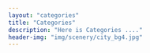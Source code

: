 ```yaml
---
layout: "categories"
title: "Categories"
description: "Here is Categories ...."
header-img: "img/scenery/city_bg4.jpg"
---
```


